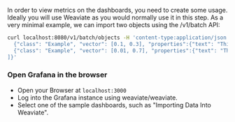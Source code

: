 In order to view metrics on the dashboards, you need to create some usage. Ideally you will use Weaviate as you would normally use it in this step. As a very minimal example, we can import two objects using the /v1/batch API:

``` Bash
curl localhost:8080/v1/batch/objects -H 'content-type:application/json' -d '{"objects":[
  {"class": "Example", "vector": [0.1, 0.3], "properties":{"text": "This is the first object"}},
  {"class": "Example", "vector": [0.01, 0.7], "properties":{"text": "This is another object"}}
]}'
```

### Open Grafana in the browser
* Open your Browser at `localhost:3000`
* Log into the Grafana instance using weaviate/weaviate. 
* Select one of the sample dashboards, such as "Importing Data Into Weaviate".